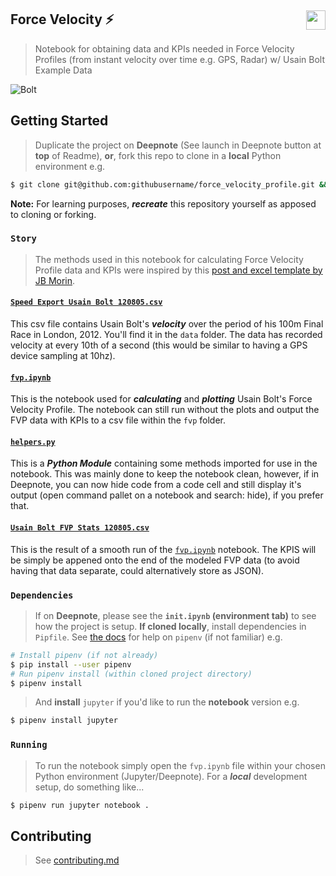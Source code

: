 ## Force Velocity ⚡️ [<img height="31" align="right" src="https://beta.deepnote.com/buttons/launch-in-deepnote-white.svg">](https://deepnote.com/project/fd05da77-5433-4d53-995a-78fb358e2927)

> Notebook for obtaining data and KPIs needed in Force Velocity Profiles (from instant velocity over time e.g. GPS, Radar) w/ Usain Bolt Example Data

![Bolt](https://sportsdatasolutionsacademy.s3.eu-west-2.amazonaws.com/public/Links/UsainBolt.jpeg)

## Getting Started

> Duplicate the project on **Deepnote** (See launch in Deepnote button at **top** of Readme), **or**, fork this repo to clone in a **local** Python environment e.g.

```bash
$ git clone git@github.com:githubusername/force_velocity_profile.git && cd force_velocity_profile
```

**Note:** For learning purposes, ***recreate*** this repository yourself as apposed to cloning or forking.

### ```Story```

> The methods used in this notebook for calculating Force Velocity Profile data and KPIs were inspired by this [post and excel template by JB Morin](https://jbmorin.net/2017/12/13/a-spreadsheet-for-sprint-acceleration-force-velocity-power-profiling/).

#### [```Speed Export Usain Bolt 120805.csv```](./data/Speed%20Export%20for%20Usain%20Bolt%20120805.csv)

This csv file contains Usain Bolt's ***velocity*** over the period of his 100m Final Race in London, 2012. You'll find it in the ```data``` folder. The data has recorded velocity at every 10th of a second (this would be similar to having a GPS device sampling at 10hz).

#### [```fvp.ipynb```](./fvp.ipynb)  

This is the notebook used for ***calculating*** and ***plotting*** Usain Bolt's Force Velocity Profile. The notebook can still run without the plots and output the FVP data with KPIs to a csv file within the ```fvp``` folder.

#### [```helpers.py```](helpers.py)

This is a ***Python Module*** containing some methods imported for use in the notebook. This was mainly done to keep the notebook clean, however, if in Deepnote, you can now hide code from a code cell and still display it's output (open command pallet on a notebook and search: hide), if you prefer that.

#### [```Usain Bolt FVP Stats 120805.csv```](./fvp/Usain%Bolt%FVP%Stats%120805.csv)

This is the result of a smooth run of the [```fvp.ipynb```](./fvp.ipynb) notebook. The KPIS will be simply be appened onto the end of the modeled FVP data (to avoid having that data separate, could alternatively store as JSON).

### ```Dependencies```

> If on **Deepnote**, please see the **```init.ipynb``` (environment tab)** to see how the project is setup. **If cloned locally**, install dependencies in ```Pipfile```. See [the docs](https://docs.pipenv.org/) for help on ```pipenv``` (if not familiar) e.g.

```bash
# Install pipenv (if not already)
$ pip install --user pipenv
# Run pipenv install (within cloned project directory)
$ pipenv install
```

> And **install** ```jupyter``` if you'd like to run the **notebook** version e.g.

```bash
$ pipenv install jupyter
```

### ```Running```

> To run the notebook simply open the ```fvp.ipynb``` file within your chosen Python environment (Jupyter/Deepnote). For a ***local*** development setup, do something like...

```bash
$ pipenv run jupyter notebook .
```

## Contributing

> See [contributing.md](./contributing.md)
